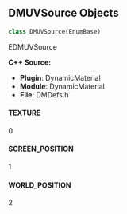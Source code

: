 ## DMUVSource Objects

```python
class DMUVSource(EnumBase)
```

EDMUVSource

**C++ Source:**

- **Plugin**: DynamicMaterial
- **Module**: DynamicMaterial
- **File**: DMDefs.h

<a id="unreal.DMUVSource.TEXTURE"></a>

#### TEXTURE

0

<a id="unreal.DMUVSource.SCREEN_POSITION"></a>

#### SCREEN_POSITION

1

<a id="unreal.DMUVSource.WORLD_POSITION"></a>

#### WORLD_POSITION

2

<a id="unreal.DMLocationType"></a>